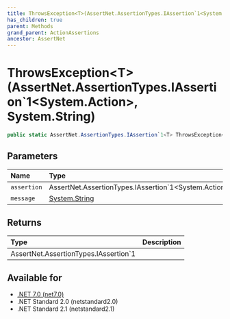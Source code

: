 ```yaml
---
title: ThrowsException<T>(AssertNet.AssertionTypes.IAssertion`1<System.Action>, System.String)
has_children: true
parent: Methods
grand_parent: ActionAssertions
ancestor: AssertNet
---
```

# ThrowsException&lt;T&gt;(AssertNet.AssertionTypes.IAssertion`1&lt;System.Action&gt;, System.String)

```csharp
public static AssertNet.AssertionTypes.IAssertion`1<T> ThrowsException<T>(AssertNet.AssertionTypes.IAssertion`1<System.Action> assertion, System.String message);
```

## Parameters
|Name|Type|Description|
|:-|:-|:-|
|`assertion`|AssertNet.AssertionTypes.IAssertion`1<System.Action>||
|`message`|[System.String](https://learn.microsoft.com/en-us/dotnet/api/system.string)||

## Returns
|Type|Description|
|:-|:-|
|AssertNet.AssertionTypes.IAssertion`1<T>||

## Available for
- [.NET 7.0 (net7.0)](https://versionsof.net/core/7.0/)
- .NET Standard 2.0 (netstandard2.0)
- .NET Standard 2.1 (netstandard2.1)
